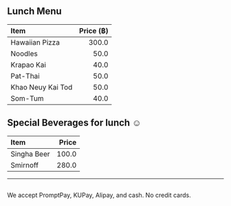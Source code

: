 ## Lunch Menu

| Item                                   | Price (฿) |
|:---------------------------------------|------:|
| Hawaiian Pizza                         |  300.0  |
| Noodles                                |  50.0  |
| Krapao Kai                             |  40.0  |
| Pat-Thai                               |  50.0  |
| Khao Neuy Kai Tod                      |  50.0  |
| Som-Tum                                |  40.0  |


## Special Beverages for lunch ☺️

| Item                                   | Price |
|:---------------------------------------|------:|
| Singha Beer                            |  100.0  |
| Smirnoff                               |  280.0  |

---

##

We accept PromptPay, KUPay, Alipay, and cash. No credit cards.